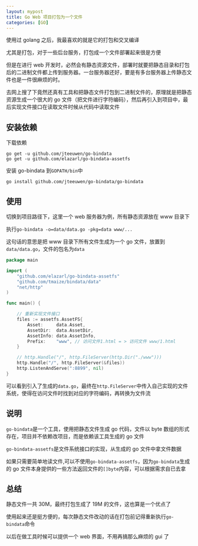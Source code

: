 ```yaml
---
layout: mypost
title: Go Web 项目打包为一个文件
categories: [GO]
---
```


使用过 golang 之后，我最喜欢的就是它的打包和交叉编译

尤其是打包，对于一些后台服务，打包成一个文件部署起来很是方便

但是在进行 web 开发时，必然会有静态资源文件，部署时就要把静态目录和打包后的二进制文件都上传到服务器。一台服务器还好，要是有多台服务器上传静态文件也是一件很麻烦的时。

去网上搜了下竟然还真有工具和把静态文件打包到二进制文件的，原理就是把静态资源生成一个很大的 go 文件（把文件进行字符编码），然后再引入到项目中，最后实现文件接口在读取文件时候从代码中读取文件

## 安装依赖

下载依赖

```
go get -u github.com/jteeuwen/go-bindata
go get -u github.com/elazarl/go-bindata-assetfs
```

安装 go-bindata 到`GOPATH/bin`中

```
go install github.com/jteeuwen/go-bindata/go-bindata
```

## 使用

切换到项目路径下，这里一个 web 服务器为例，所有静态资源放在 www 目录下

执行`go-bindata -o=data/data.go -pkg=data www/...`

这句话的意思是把 www 目录下所有文件生成为一个 go 文件，放置到`data/data.go`，文件的包名为`data`

```go
package main

import (
	"github.com/elazarl/go-bindata-assetfs"
	"github.com/tmaize/bindata/data"
	"net/http"
)

func main() {

	// 重新实现文件接口
	files := assetfs.AssetFS{
		Asset:     data.Asset,
		AssetDir:  data.AssetDir,
		AssetInfo: data.AssetInfo,
		Prefix:    "www", // 访问文件1.html = > 访问文件 www/1.html
	}

	// http.Handle("/", http.FileServer(http.Dir("./www")))
	http.Handle("/", http.FileServer(&files))
	http.ListenAndServe(":8899", nil)
}
```

可以看到引入了生成的`data.go`，最终在`http.FileServer`中传入自己实现的文件系统，使得在访问文件时找到对应的字符编码，再转换为文件流

## 说明

`go-bindata`是一个工具，使用把静态文件生成 go 代码，文件以 byte 数组的形式存在，项目并不依赖改项目，而是依赖该工具生成的 go 文件

`go-bindata-assetfs`是文件系统接口的实现，从生成的 go 文件中拿文件数据

如果只需要简单地读文件,可以不使用`go-bindata-assetfs`，因为`go-bindata`生成的 go 文件本身提供的一些方法返回文件的`[]byte`内容，可以根据需求自已去拿

## 总结

静态文件一共 30M，最终打包生成了 19M 的文件，这也算是一个优点了

使用起来还是挺方便的，每次静态文件改动的话在打包前记得重新执行`go-bindata`命令

以后在做工具时候可以提供一个 web 界面，不用再搞那么麻烦的 gui 了
